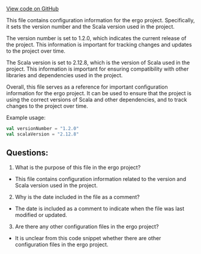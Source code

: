 [View code on GitHub](https://github.com/ergoplatform/ergo/target/streams/_global/assemblyOption/_global/streams/assembly/aca76af80ab4c5d82c73ca6de447c2ae52125ac8_5d38ac30beb8420dd395c0af447ba412158965e6_da39a3ee5e6b4b0d3255bfef95601890afd80709/scala-xml.properties)

This file contains configuration information for the ergo project. Specifically, it sets the version number and the Scala version used in the project. 

The version number is set to 1.2.0, which indicates the current release of the project. This information is important for tracking changes and updates to the project over time. 

The Scala version is set to 2.12.8, which is the version of Scala used in the project. This information is important for ensuring compatibility with other libraries and dependencies used in the project. 

Overall, this file serves as a reference for important configuration information for the ergo project. It can be used to ensure that the project is using the correct versions of Scala and other dependencies, and to track changes to the project over time. 

Example usage:
```scala
val versionNumber = "1.2.0"
val scalaVersion = "2.12.8"
```
## Questions: 
 1. What is the purpose of this file in the ergo project?
- This file contains configuration information related to the version and Scala version used in the project.

2. Why is the date included in the file as a comment?
- The date is included as a comment to indicate when the file was last modified or updated.

3. Are there any other configuration files in the ergo project?
- It is unclear from this code snippet whether there are other configuration files in the ergo project.